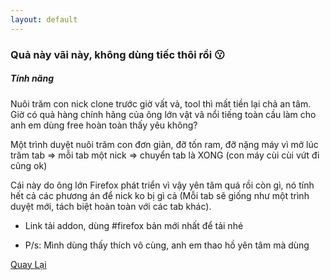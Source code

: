 ```yaml
---
layout: default
---
```

### [](#header-3)Quả này vãi này, không dùng tiếc thôi rồi 😗

##### [](#header-5)Tính năng

Nuôi trăm con nick clone trước giờ vất vả, tool thì mất tiền lại chả an tâm. Giờ có quả hàng chính hãng của ông lớn vật vã nổi tiếng toàn cầu làm cho anh em dùng free hoàn toàn thấy yêu không?

Một trình duyệt nuôi trăm con đơn giản, đỡ tốn ram, đỡ nặng máy vì mở lúc trăm tab => mỗi tab một nick => chuyển tab là XONG (con máy cùi cùi vứt đi cũng ok)

Cái này do ông lớn Firefox phát triển vì vậy yên tâm quá rồi còn gì, nó tính hết cả các phương án để nick ko bị gì cả (Mỗi tab sẽ giống như một trình duyệt mới, tách biệt hoàn toàn với các tab khác).



*   Link tải addon, dùng #firefox bản mới nhất để tải nhé

*   P/s: Mình dùng thấy thích vô cùng, anh em thao hồ yên tâm mà dùng

[Quay Lại](./)
